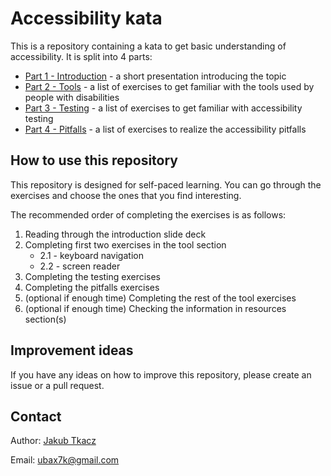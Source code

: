 # Accessibility kata

This is a repository containing a kata to get basic understanding of accessibility. It is split into 4 parts:

- [Part 1 - Introduction](./1-introduction/README.md) - a short presentation introducing the topic
- [Part 2 - Tools](./2-tools/README.md) - a list of exercises to get familiar with the tools used by people with disabilities
- [Part 3 - Testing](./2-tools/README.md) - a list of exercises to get familiar with accessibility testing
- [Part 4 - Pitfalls](./4-pitfalls/README.md) - a list of exercises to realize the accessibility pitfalls

## How to use this repository

This repository is designed for self-paced learning. You can go through the exercises and choose the ones that you find interesting.

The recommended order of completing the exercises is as follows:

1. Reading through the introduction slide deck
2. Completing first two exercises in the tool section
   - 2.1 - keyboard navigation
   - 2.2 - screen reader
3. Completing the testing exercises
4. Completing the pitfalls exercises
5. (optional if enough time) Completing the rest of the tool exercises
6. (optional if enough time) Checking the information in resources section(s)

## Improvement ideas

If you have any ideas on how to improve this repository, please create an issue or a pull request.

## Contact

Author: [Jakub Tkacz](https://www.linkedin.com/in/jakubtkacz/)

Email: ubax7k@gmail.com
